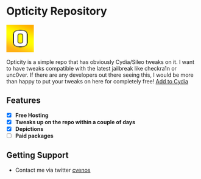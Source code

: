 # Opticity Repository

![Opticity Icon](https://raw.githubusercontent.com/Cvenos/opticity/master/CydiaIcon.png)

Opticity is a simple repo that has obviously Cydia/Sileo tweaks on it. I want to have tweaks compatible with the latest jailbreak like checkra1n or unc0ver. If there are any developers out there seeing this, I would be more than happy to put your tweaks on here for completely free!
[Add to Cydia](cydia://url/https://cydia.saurik.com/api/share#?source=https://cvenos.github.io/opticity/)

## Features
- [x] **Free Hosting**
- [x] **Tweaks up on the repo within a couple of days**
- [x] **Depictions**
- [ ] **Paid packages**

## Getting Support
* Contact me via twitter [cvenos](https://twitter.com/cveno_os)

<link rel="shortcut icon" type="image/png" href="/favicon.png">
